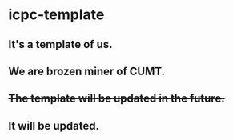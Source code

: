 # icpc-template

## It's a template of us.

## We are brozen miner of CUMT.

## ~~The template will be updated in the future.~~

## It will be updated.
